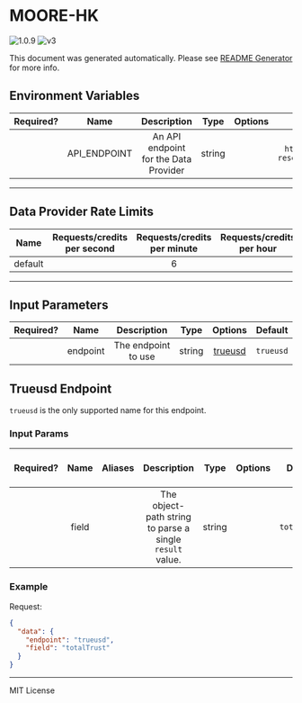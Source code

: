# MOORE-HK

![1.0.9](https://img.shields.io/github/package-json/v/smartcontractkit/external-adapters-js?filename=packages/sources/moore-hk/package.json) ![v3](https://img.shields.io/badge/framework%20version-v3-blueviolet)

This document was generated automatically. Please see [README Generator](../../scripts#readme-generator) for more info.

## Environment Variables

| Required? |     Name     |              Description              |  Type  | Options |                      Default                      |
| :-------: | :----------: | :-----------------------------------: | :----: | :-----: | :-----------------------------------------------: |
|           | API_ENDPOINT | An API endpoint for the Data Provider | string |         | `https://api.real-time-reserves.verinumus.io/v1/` |

---

## Data Provider Rate Limits

|  Name   | Requests/credits per second | Requests/credits per minute | Requests/credits per hour | Note |
| :-----: | :-------------------------: | :-------------------------: | :-----------------------: | :--: |
| default |                             |              6              |                           |      |

---

## Input Parameters

| Required? |   Name   |     Description     |  Type  |           Options            |  Default  |
| :-------: | :------: | :-----------------: | :----: | :--------------------------: | :-------: |
|           | endpoint | The endpoint to use | string | [trueusd](#trueusd-endpoint) | `trueusd` |

## Trueusd Endpoint

`trueusd` is the only supported name for this endpoint.

### Input Params

| Required? | Name  | Aliases |                       Description                        |  Type  | Options |   Default    | Depends On | Not Valid With |
| :-------: | :---: | :-----: | :------------------------------------------------------: | :----: | :-----: | :----------: | :--------: | :------------: |
|           | field |         | The object-path string to parse a single `result` value. | string |         | `totalTrust` |            |                |

### Example

Request:

```json
{
  "data": {
    "endpoint": "trueusd",
    "field": "totalTrust"
  }
}
```

---

MIT License

